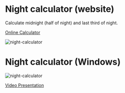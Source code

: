 # Night calculator (website)

Calculate midnight (half of night) and last third of night.

[Online Calculator](https://amarhusika.netlify.app/night)

![night-calculator](https://i.ibb.co/BGpWgJr/night-Calculator.png)

# Night calculator (Windows)

![night-calculator](https://i.ibb.co/ZJFXMsz/night.jpg)

[Video Presentation](youtu.be/BsKV7PJ5RQ4)
